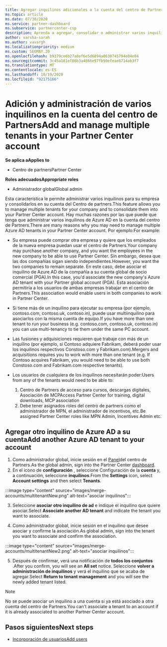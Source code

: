 ```yaml
---
title: Agregar inquilinos adicionales a la cuenta del centro de Partners
ms.topic: article
ms.date: 07/30/2020
ms.service: partner-dashboard
ms.subservice: partnercenter-csp
description: Aprenda a agregar, consolidar o administrar varios inquilinos de Azure AD en su cuenta del centro de Partners. Obtenga información acerca de algunas de las razones por las que podría querer hacerlo.
author: varsha-sarah
ms.author: vavargh
ms.localizationpriority: medium
ms.custom: SEOMAY.20
ms.openlocfilehash: b9379ce6b27a8ef6e5d6894a0630745794e04e04
ms.sourcegitcommit: 3c45a181ef86b3a4866e97fb50efeae8714ab3f7
ms.translationtype: MT
ms.contentlocale: es-ES
ms.lasthandoff: 10/19/2020
ms.locfileid: "92175166"
---
```

# <a name="add-and-manage-multiple-tenants-in-your-partner-center-account"></a><span data-ttu-id="78664-104">Adición y administración de varios inquilinos en la cuenta del centro de Partners</span><span class="sxs-lookup"><span data-stu-id="78664-104">Add and manage multiple tenants in your Partner Center account</span></span>

<span data-ttu-id="78664-105">**Se aplica a**</span><span class="sxs-lookup"><span data-stu-id="78664-105">**Applies to**</span></span>

- <span data-ttu-id="78664-106">Centro de partners</span><span class="sxs-lookup"><span data-stu-id="78664-106">Partner Center</span></span>

<span data-ttu-id="78664-107">**Roles adecuados**</span><span class="sxs-lookup"><span data-stu-id="78664-107">**Appropriate roles**</span></span>

- <span data-ttu-id="78664-108">Administrador global</span><span class="sxs-lookup"><span data-stu-id="78664-108">Global admin</span></span>

<span data-ttu-id="78664-109">Esta característica le permite administrar varios inquilinos para su empresa y consolidarlos en su cuenta del Centro de partners.</span><span class="sxs-lookup"><span data-stu-id="78664-109">This feature allows you to manage multiple tenants for your company and to consolidate them into your Partner Center account.</span></span> <span data-ttu-id="78664-110">Hay muchas razones por las que puede que tenga que administrar varios inquilinos de Azure AD en la cuenta del centro de Partners.</span><span class="sxs-lookup"><span data-stu-id="78664-110">There are many reasons why you may need to manage multiple Azure AD tenants in your Partner Center account.</span></span> <span data-ttu-id="78664-111">Por ejemplo:</span><span class="sxs-lookup"><span data-stu-id="78664-111">For example:</span></span>

- <span data-ttu-id="78664-112">Su empresa puede comprar otra empresa y quiere que los empleados de la nueva empresa puedan usar el centro de Partners.</span><span class="sxs-lookup"><span data-stu-id="78664-112">Your company may purchase another company, and you want the employees in the new company to be able to use Partner Center.</span></span> <span data-ttu-id="78664-113">Sin embargo, desea que las dos compañías sigan siendo independientes.</span><span class="sxs-lookup"><span data-stu-id="78664-113">However, you want the two companies to remain separate.</span></span> <span data-ttu-id="78664-114">En este caso, debe asociar el inquilino de Azure AD de la compañía a su cuenta global de socio comercial (PGA).</span><span class="sxs-lookup"><span data-stu-id="78664-114">In this case, you'd associate the new company's Azure AD tenant with your Partner global account (PGA).</span></span> <span data-ttu-id="78664-115">Esta asociación permitiría a los usuarios de ambas empresas trabajar en el centro de Partners.</span><span class="sxs-lookup"><span data-stu-id="78664-115">This association would enable users in both companies to work in Partner Center.</span></span>

- <span data-ttu-id="78664-116">Si tiene más de un inquilino para ejecutar su empresa (por ejemplo, contoso.com, contoso.uk, contoso.in), puede usar multiinquilino para asociarlos con la misma cuenta de equipo.</span><span class="sxs-lookup"><span data-stu-id="78664-116">If you have more than one tenant to run your business (e.g. contoso.com, contoso.uk, contoso.in) you can use multi-tenancy to tie them under the same PC account.</span></span>

- <span data-ttu-id="78664-117">Las fusiones y adquisiciones requieren que trabaje con más de un inquilino (por ejemplo, si Contoso adquiere Fabrikam, deberá poder usar los inquilinos respectivos Constoso.com y Fabrikam.com).</span><span class="sxs-lookup"><span data-stu-id="78664-117">Mergers and acquisitions requires you to work with more than one tenant (e.g. If Contoso acquires Fabrikam, you would need to be able to use both Constoso.com and Fabrikam.com respective tenants).</span></span>

- <span data-ttu-id="78664-118">Los usuarios de cualquiera de los inquilinos necesitarán poder:</span><span class="sxs-lookup"><span data-stu-id="78664-118">Users from any of the tenants would need to be able to:</span></span>
    1.  <span data-ttu-id="78664-119">Centro de Partners de acceso para cursos, descargas digitales, Asociación de MCP</span><span class="sxs-lookup"><span data-stu-id="78664-119">Access Partner Center for training, digital downloads, MCP association</span></span>
    2.  <span data-ttu-id="78664-120">Debe tener asignados roles del centro de partners como el administrador de MPN, el administrador de incentivos, etc.</span><span class="sxs-lookup"><span data-stu-id="78664-120">Be assigned Partner Center roles like MPN Admin, Incentives Admin etc.</span></span>


## <a name="add-another-azure-ad-tenant-to-your-account"></a><span data-ttu-id="78664-121">Agregar otro inquilino de Azure AD a su cuenta</span><span class="sxs-lookup"><span data-stu-id="78664-121">Add another Azure AD tenant to your account</span></span>

1. <span data-ttu-id="78664-122">Como administrador global, inicie sesión en el [Panel](https://partner.microsoft.com/dashboard)del centro de Partners.</span><span class="sxs-lookup"><span data-stu-id="78664-122">As the global admin, sign into the Partner Center [dashboard](https://partner.microsoft.com/dashboard).</span></span>
1. <span data-ttu-id="78664-123">En el icono de **configuración** , seleccione Configuración de la **cuenta** y, a continuación, seleccione **inquilinos**.</span><span class="sxs-lookup"><span data-stu-id="78664-123">From the **Settings** icon, select **Account settings** and then select **Tenants**.</span></span>
 
:::image type="content" source="images/merge-accounts/multitenantNew.png" alt-text="asociar inquilinos"::: 

3. <span data-ttu-id="78664-125">Seleccione **asociar otro inquilino de ad** e indique el inquilino que quiere asociar.</span><span class="sxs-lookup"><span data-stu-id="78664-125">Select **Associate another AD tenant** and indicate the tenant you want to associate.</span></span>

1. <span data-ttu-id="78664-126">Como administrador global, inicie sesión en el inquilino que desee asociar y confirme la asociación.</span><span class="sxs-lookup"><span data-stu-id="78664-126">As global admin, sign into the tenant you want to associate and confirm the association.</span></span> 

:::image type="content" source="images/merge-accounts/multitenantNew2.png" alt-text="asociar inquilinos"::: 

5. <span data-ttu-id="78664-128">Después de confirmar, verá una notificación de **todos los conjuntos** .</span><span class="sxs-lookup"><span data-stu-id="78664-128">After you confirm, you will see an **All set** notice.</span></span>  <span data-ttu-id="78664-129">Seleccione **volver a administración de inquilinos** y verá el inquilino que se acaba de agregar.</span><span class="sxs-lookup"><span data-stu-id="78664-129">Select **Return to tenant management** and you will see the newly added tenant listed.</span></span> 
 

>[!NOTE]
><span data-ttu-id="78664-130">No se puede asociar un inquilino a una cuenta si ya está asociado a otra cuenta del centro de Partners.</span><span class="sxs-lookup"><span data-stu-id="78664-130">You can't associate a tenant to an account if it is already associated to another Partner Center account.</span></span>

 
## <a name="next-steps"></a><span data-ttu-id="78664-131">Pasos siguientes</span><span class="sxs-lookup"><span data-stu-id="78664-131">Next steps</span></span>

- [<span data-ttu-id="78664-132">Incorporación de usuarios</span><span class="sxs-lookup"><span data-stu-id="78664-132">Add users</span></span>](create-user-accounts-and-set-permissions.md)
